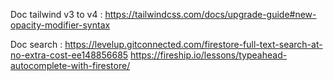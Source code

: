 

Doc tailwind v3 to v4 : 
https://tailwindcss.com/docs/upgrade-guide#new-opacity-modifier-syntax

Doc search :
https://levelup.gitconnected.com/firestore-full-text-search-at-no-extra-cost-ee148856685
https://fireship.io/lessons/typeahead-autocomplete-with-firestore/
